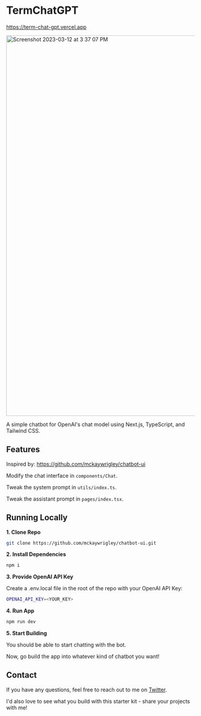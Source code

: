 # TermChatGPT

https://term-chat-gpt.vercel.app

<img width="1017" alt="Screenshot 2023-03-12 at 3 37 07 PM" src="https://user-images.githubusercontent.com/118141174/224531048-5847c066-5bd4-4f51-bc7a-9fc9b19f1162.png">

A simple chatbot for OpenAI's chat model using Next.js, TypeScript, and Tailwind CSS.




## Features


Inspired by: 
https://github.com/mckaywrigley/chatbot-ui

Modify the chat interface in `components/Chat`.

Tweak the system prompt in `utils/index.ts`.

Tweak the assistant prompt in `pages/index.tsx`.

## Running Locally

**1. Clone Repo**

```bash
git clone https://github.com/mckaywrigley/chatbot-ui.git
```

**2. Install Dependencies**

```bash
npm i
```

**3. Provide OpenAI API Key**

Create a .env.local file in the root of the repo with your OpenAI API Key:

```bash
OPENAI_API_KEY=<YOUR_KEY>
```

**4. Run App**

```bash
npm run dev
```

**5. Start Building**

You should be able to start chatting with the bot.

Now, go build the app into whatever kind of chatbot you want!

## Contact

If you have any questions, feel free to reach out to me on [Twitter](https://twitter.com/mckaywrigley).

I'd also love to see what you build with this starter kit - share your projects with me!


